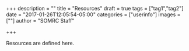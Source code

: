 +++
description = ""
title = "Resources"
draft = true
tags = ["tag1","tag2"]
date = "2017-01-26T12:05:54-05:00"
categories = ["userinfo"]
images = [""]
author = "SOMRC Staff"

+++

Resources are defined here.

